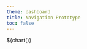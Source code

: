```yaml
---
theme: dashboard
title: Navigation Prototype
toc: false
---
```


<!-- The source data currently used for this project is from the CosMx SMI
NSCLC FFPE Dataset: 
https://nanostring.com/products/cosmx-spatial-molecular-imager/ffpe-dataset/nsclc-ffpe-dataset/ -->

<style>
.legend {
  font-family: var(--sans-serif);
  font-size: 12px;
  fill: white;
}

.legend rect {
  stroke-width: 1;
  stroke: #ccc;
}

.axis text,
.axis path,
.axis line {
  fill: white;
  stroke: none;
}

.tooltip {
  position: absolute;
  text-align: center;
  width: auto;
  height: auto;
  padding: 5px;
  font: 12px sans-serif;
  background: white;
  border: 0;
  border-radius: 3px;
  pointer-events: none;
  opacity: 0;
}
</style>

<div id="container" style="position:relative; width:100vw; height:100vh;">
    <div id="openseadragon-viewer" style="position:absolute; top:0; left:0; width:100%; height:100%;"></div>
    <div style="position:absolute; top:0; left:0; width:100%; height:100%; pointer-events:none;">${chart()}</div>
    <!-- <canvas id="overlayCanvas" style="position:absolute; top:0; left:0; width:100%; height:100%; pointer-events:none;"></canvas> -->
</div>

<script src="https://openseadragon.github.io/openseadragon/openseadragon.min.js"></script>
<!-- <script src="/openseadragon/openseadragon.min.js"></script> TODO: switch to this and fix server endpoint -->
<script type="text/javascript">
    var viewer = OpenSeadragon({
        id: "openseadragon-viewer",
        prefixUrl: "https://openseadragon.github.io/openseadragon/images/",
        tileSources: "http://localhost:3000/Lung5-3_image2.dzi",
        crossOriginPolicy: "Anonymous", // Allow cross-origin image loading
    });
</script>

```js
// Prevent default page zoom on Ctrl + scroll and pinch gestures
document.addEventListener('wheel', function(event) {
  if (event.ctrlKey) {
    event.preventDefault();
  }
}, { passive: false });

document.addEventListener('gesturestart', function(event) {
  event.preventDefault();
});

function setupCanvas(width, height) {
  return d3.select("body").append("canvas")
    .attr("width", width)
    .attr("height", height)
    .style("max-width", "100%")
    .style("height", "auto")
    .node();
}

function loadData() {
  return FileAttachment("cell-annotations.csv").csv();
}

function createScales(data, width, height) {
  const xExtent = d3.extent(data, d => +d["sdimx"]);
  const yExtent = d3.extent(data, d => +d["sdimy"]);

  const xscaling = (xExtent[1] - xExtent[0]) / (yExtent[1] - yExtent[0]);

  const x = d3.scaleLinear()
    .domain(xExtent)
    .range([0, xscaling * width]);

  const y = d3.scaleLinear()
    .domain(yExtent)
    .range([height, 0]);

  return { x, y };
}

function loadSprites() {
  const isLocal = window.location.hostname === 'localhost' || window.location.hostname === '127.0.0.1';
  const imagePath = isLocal ? 'http://localhost:3000/images/' : './images/';  // Modify this path for GitHub Pages deployment

  const spriteMapping = {
    "neutrophils": imagePath + "neutro.png",
    "plasma": imagePath + "b-cell.png",
    "B.naive": imagePath + "b-cell.png",
    "fibroblasts": imagePath + "caf.png",
    "Cancer": imagePath + "cancer.png",
    "pDCs": imagePath + "dc.png",
    "mDCs": imagePath + "dc.png",
    "macrophages": imagePath + "mac.png",
    "monocytes.NC.I": imagePath + "mac.png",
    "monocytes.NC.I": imagePath + "mac.png",
    "mast": imagePath + "mast.png",
    "NK": imagePath + "nk.png",
    "T.CD8.memory": imagePath + "cd8.png",
    "T.CD8.naive": imagePath + "cd8.png",
    "T.CD4.memory": imagePath + "cd4.png",
    "T.CD4.naive": imagePath + "cd4.png",
    "Treg": imagePath + "cd4.png",
    "endothelial.cells": imagePath + "endo.png",
    "B.memory": imagePath + "b-cell.png",

    "stainImg": imagePath + "small-Lung5-3_image2.png",
  };

  const spriteImages = {};
  const loadImages = Object.entries(spriteMapping).map(([label, url]) => {
    return new Promise((resolve, reject) => {
      const img = new Image();
      img.src = url;
      img.onload = () => {
        spriteImages[label] = img;
        resolve();
      };
      img.onerror = () => {
        console.error(`Failed to load image for ${label} from ${url}`);
        reject();
      };
    });
  });

  return { spriteImages, loadImages };
}

function renderChart(context, data, x, y, color, spriteImages, defaultDotRadius, dotScale, defaultImageRadius, imageScale, maxZoom, width, height, marginTop, marginRight, viewRadius) {
    const spriteZoomLevel = 8; // Define the zoom level at which sprites replace dots

    function render(transform) {
        context.clearRect(0, 0, width, height);
        context.save();
        context.translate(transform.x, transform.y);
        context.scale(transform.k, transform.k);
        context.globalAlpha = 0.5;

        //context.drawImage(spriteImages["stainImg"], 0, 0, width+360, height);
        context.restore();

        // Draw the inner circle using a clipping mask
        context.save();
        context.beginPath();
        context.arc(width/2, height/2, viewRadius, 0, Math.PI * 2);
        context.clip();

        //draw sprites
        context.translate(transform.x, transform.y);
        context.scale(transform.k, transform.k);


        const zoomFactor = transform.k; // Current zoom level

        // Calculate the dot radius based on zoom level
        let dotRadius;
        if (zoomFactor < spriteZoomLevel) {
            dotRadius = defaultDotRadius * (1.5 - (0.5 * (zoomFactor - 1) / (spriteZoomLevel - 1)));
        } else {
            dotRadius = defaultDotRadius; // for images, use default size
        }

        // Calculate image radius for sprites
        const imageRadius = defaultImageRadius + (imageScale * (zoomFactor - spriteZoomLevel) / (maxZoom - spriteZoomLevel));

        // Render points or sprites based on zoom level
        if (zoomFactor >= spriteZoomLevel) {
            data.forEach(d => {
                const img = spriteImages[d["immune_cell_labels"]]; //TODO: put this string in the config on the chart and pass in to this method
                if (img) {
                    context.drawImage(img, x(d["sdimx"]) - imageRadius, y(d["sdimy"]) - imageRadius, imageRadius * 2, imageRadius * 2);
                }
            });
        } else {
            data.forEach(d => {
                context.beginPath();
                context.arc(x(d["sdimx"]), y(d["sdimy"]), dotRadius, 0, 2 * Math.PI);
                context.fillStyle = color(d["immune_cell_labels"]);
                context.fill();
            });
        }
        context.restore();

        context.save();
        drawAxes(context, x, y);
        drawLegend(context, color, width, marginTop, marginRight);

        context.restore();
    }

    render(d3.zoomIdentity);

    d3.select(context.canvas)
        .call(d3.zoom()
            .scaleExtent([1, maxZoom])
            .translateExtent([[0, 0], [width, height]])
            .extent([[0, 0], [width, height]])
            .on("zoom", event => render(event.transform))
        );
}

function drawAxes(context, x, y) {
  // Axes drawing logic should be implemented here.
}

function drawLegend(context, color, width, marginTop, marginRight) {
    let legendData = color.domain(); // Get the unique labels from the color domain

    // Sort the legend items by color to group similar colors together
    legendData = legendData.sort((a, b) => d3.ascending(color(a), color(b)));

    // Adjust the position and dimensions of the legend
    const legendWidth = 150; // Adjust to fit your text
    const legendHeight = legendData.length * 24 + 10; // Add spacing for all rows
    const legendX = width - marginRight + 50; // Move further to the right
    const legendY = marginTop - 10;

    // Draw the white background for the entire legend
    context.fillStyle = "#FFFFFF"; // White background
    context.fillRect(legendX, legendY, legendWidth, legendHeight);

    // Set font style for the legend text
    context.font = "bold 14px sans-serif";
    context.textBaseline = "middle";

    // Loop through the legend data to render each text item
    legendData.forEach((d, i) => {
        const textX = legendX + 10; // Padding inside the legend
        const textY = marginTop + i * 24 + 5;

        // Draw the text in the corresponding color
        context.fillStyle = color(d); // Match text color to legend color
        context.fillText(d, textX, textY);
    });
}

function chart() {
  // Configurable parameters
  const defaultDotRadius = 0.8;
  const dotScale = 0.3;

  const defaultImageRadius = 1.2;
  const imageScale = 0.3;

  const maxZoom = 40;

  // Parameters
  const width = window.innerWidth;
  const height = window.innerHeight;
  const marginTop = 20;
  const marginRight = 150;
  const marginBottom = 30;
  const marginLeft = 40;
  const viewRadius = 200;

  const canvas = setupCanvas(width, height);
  const context = canvas.getContext("2d");

  loadData().then(data => {
    if (!data || data.length === 0) {
      console.error("Data not loaded correctly or empty.");
      return;
    }

    const { x, y } = createScales(data, width, height);

    const color = d3.scaleOrdinal()
    .domain(["B.memory", "B.naive", "Cancer", "endothelial.cells", "fibroblasts", "macrophages", "mast", "mDCs", "monocytes.C", "monocytes.NC.I", "neutrophils", "NK", "pDCs", "plasma", "T.CD4.memory", "T.CD4.naive", "T.CD8.memory", "T.CD8.naive", "Treg"])
    .range(["#5755fe", "#5755fe", "#dbb295", "#6a7a8a", "#181818", "#44af5f", "#fbad27", "#d2d429", "#44af5f", "#44af5f", "#44af5f", "#f6a9ed", "#d2d429", "#5755fe", "#e53902", "#e53902", "#2ed7d5", "#2ed7d5", "#e53902"]);

    const { spriteImages, loadImages } = loadSprites();

    Promise.all(loadImages).then(() => {
      renderChart(context, data, x, y, color, spriteImages, defaultDotRadius, dotScale, defaultImageRadius, imageScale, maxZoom, width, height, marginTop, marginRight, viewRadius);
    }).catch(error => {
      console.error("Error loading images:", error);
    });

  }).catch(error => {
    console.error("Error loading data:", error);
  });


  return canvas;
}



